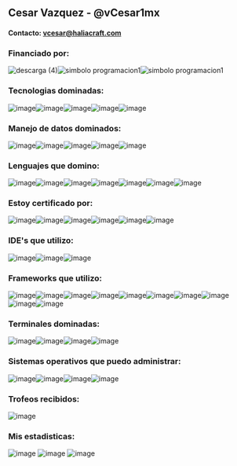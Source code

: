 ## Cesar Vazquez - @vCesar1mx

#### Contacto: vcesar@haliacraft.com

### Financiado por:

![descarga (4)](https://user-images.githubusercontent.com/71222384/169706127-b10984fd-9a63-4d0c-92dc-79672f811a22.png)![simbolo programacion1](https://user-images.githubusercontent.com/71222384/169706327-55f197df-ec69-48b9-b52b-a2eec000ca3a.png)![simbolo programacion1](https://user-images.githubusercontent.com/71222384/169706398-54ccb13a-1402-4682-8aa5-67aa06f1dbbf.png)





### Tecnologias dominadas:
![image](https://img.shields.io/badge/Amazon_AWS-FF9900?style=for-the-badge&logo=amazonaws&logoColor=white)![image](https://img.shields.io/badge/Azure_DevOps-0078D7?style=for-the-badge&logo=azure-devops&logoColor=white)![image](https://img.shields.io/badge/microsoft%20azure-0089D6?style=for-the-badge&logo=microsoft-azure&logoColor=white)![image](https://img.shields.io/badge/Cloudflare-F38020?style=for-the-badge&logo=Cloudflare&logoColor=white)![image](https://img.shields.io/badge/Salesforce-00A1E0?style=for-the-badge&logo=Salesforce&logoColor=white)

### Manejo de datos dominados:
![image](https://img.shields.io/badge/Cassandra-1287B1?style=for-the-badge&logo=apache%20cassandra&logoColor=white)![image](https://img.shields.io/badge/MariaDB-003545?style=for-the-badge&logo=mariadb&logoColor=white)![image](https://img.shields.io/badge/MySQL-005C84?style=for-the-badge&logo=mysql&logoColor=white)![image](https://img.shields.io/badge/redis-%23DD0031.svg?&style=for-the-badge&logo=redis&logoColor=white)![image](https://img.shields.io/badge/rabbitmq-%23FF6600.svg?&style=for-the-badge&logo=rabbitmq&logoColor=white)

### Lenguajes que domino:
![image](https://img.shields.io/badge/C-00599C?style=for-the-badge&logo=c&logoColor=white)![image](https://img.shields.io/badge/C%23-239120?style=for-the-badge&logo=c-sharp&logoColor=white)![image](https://img.shields.io/badge/C%2B%2B-00599C?style=for-the-badge&logo=c%2B%2B&logoColor=white)![image](https://img.shields.io/badge/HTML5-E34F26?style=for-the-badge&logo=html5&logoColor=white)![image](https://img.shields.io/badge/Java-ED8B00?style=for-the-badge&logo=java&logoColor=white)![image](https://img.shields.io/badge/JavaScript-323330?style=for-the-badge&logo=javascript&logoColor=F7DF1E)![image](https://img.shields.io/badge/PHP-777BB4?style=for-the-badge&logo=php&logoColor=white)

### Estoy certificado por:
![image](https://img.shields.io/badge/Codecademy-FFF0E5?style=for-the-badge&logo=codecademy&logoColor=303347)![image](https://img.shields.io/badge/Coursera-0056D2?style=for-the-badge&logo=Coursera&logoColor=white)![image](https://img.shields.io/badge/Khan%20Academy-14BF96?style=for-the-badge&logo=Khan%20Academy&logoColor=white)![image](https://img.shields.io/badge/MDN_Web_Docs-black?style=for-the-badge&logo=mdnwebdocs&logoColor=white)![image](https://img.shields.io/badge/Udemy-EC5252?style=for-the-badge&logo=Udemy&logoColor=white)![image](https://user-images.githubusercontent.com/71222384/169681815-db72b24f-5e42-4399-bfbb-75715720ac04.png)

### IDE's que utilizo:
![image](https://img.shields.io/badge/apache%20netbeans-1B6AC6?style=for-the-badge&logo=apache%20netbeans%20IDE&logoColor=white)![image](https://img.shields.io/badge/sublime_text-%23575757.svg?&style=for-the-badge&logo=sublime-text&logoColor=important)![image](https://img.shields.io/badge/Visual_Studio_Code-0078D4?style=for-the-badge&logo=visual%20studio%20code&logoColor=white)

### Frameworks que utilizo:
![image](https://img.shields.io/badge/Apache-D22128?style=for-the-badge&logo=Apache&logoColor=white)![image](https://img.shields.io/badge/Bootstrap-563D7C?style=for-the-badge&logo=bootstrap&logoColor=white)![image](https://img.shields.io/badge/Express.js-000000?style=for-the-badge&logo=express&logoColor=white)![image](https://img.shields.io/badge/jQuery-0769AD?style=for-the-badge&logo=jquery&logoColor=white)![image](https://img.shields.io/badge/Nginx-009639?style=for-the-badge&logo=nginx&logoColor=white)![image](https://img.shields.io/badge/Node.js-339933?style=for-the-badge&logo=nodedotjs&logoColor=white)![image](https://img.shields.io/badge/npm-CB3837?style=for-the-badge&logo=npm&logoColor=white)![image](https://img.shields.io/badge/OpenCV-27338e?style=for-the-badge&logo=OpenCV&logoColor=white)![image](https://img.shields.io/badge/OpenGL-FFFFFF?style=for-the-badge&logo=opengl
)![image](https://img.shields.io/badge/Shell_Script-121011?style=for-the-badge&logo=gnu-bash&logoColor=white)

### Terminales dominadas:
![image](https://img.shields.io/badge/GIT-E44C30?style=for-the-badge&logo=git&logoColor=white)![image](https://img.shields.io/badge/GNU%20Bash-4EAA25?style=for-the-badge&logo=GNU%20Bash&logoColor=white)![image](https://img.shields.io/badge/powershell-5391FE?style=for-the-badge&logo=powershell&logoColor=white)![image](https://img.shields.io/badge/tmux-1BB91F?style=for-the-badge&logo=tmux&logoColor=white)

### Sistemas operativos que puedo administrar:
![image](https://img.shields.io/badge/Debian-A81D33?style=for-the-badge&logo=debian&logoColor=white)![image](https://img.shields.io/badge/Kali_Linux-557C94?style=for-the-badge&logo=kali-linux&logoColor=white)![image](https://img.shields.io/badge/Ubuntu-E95420?style=for-the-badge&logo=ubuntu&logoColor=white)![image](https://img.shields.io/badge/Windows-0078D6?style=for-the-badge&logo=windows&logoColor=white)

### Trofeos recibidos:
![image](https://github-profile-trophy.vercel.app/?username=vCesar1mx)
### Mis estadisticas:
![image](https://github-profile-summary-cards.vercel.app/api/cards/profile-details?username=vCesar1mx&theme=vue)
![image](https://github-readme-stats.vercel.app/api?username=vCesar1mx)
![image](https://github-readme-stats.vercel.app/api/top-langs/?username=vCesar1mx)
